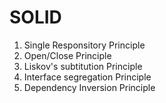 # SOLID

1. Single Responsitory Principle
2. Open/Close Principle
3. Liskov's subtitution Principle
4. Interface segregation Principle
5. Dependency Inversion Principle
